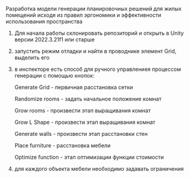 Разработка модели генерации планировочных решений для жилых помещений исходя из правил эргономики и эффективности использования пространства
1) Для начала работы склонировать репозиторий и открыть в Unity версии 2022.3.21f1 или старше
2) запустить режим отладки и найти в проводнике элемент Grid, выделить его
3) в инспекторе есть способ для ручного управлениея процессом генерации с помощью кнопок:

    Generate Grid - первичная расстановка сетки

    Randomize rooms - задать начальное положение комнат
  
    Grow rooms - произвести этап выращивания комнат 
  
    Grow L Shape - произвести этап выращивания комнат 
  
    Generate walls - произвести этап расстановки стен
    
    Place furniture - расстановка мебели
  
    Optimize function - этап оптимизации функции стоимости
    
5) для каждого объекта мебели необходимо задавать ограничения


  
